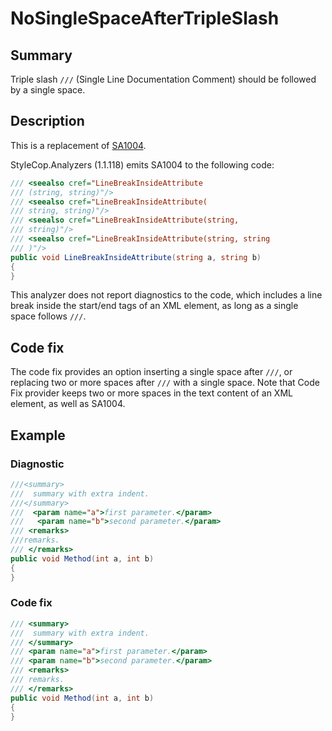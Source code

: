 # NoSingleSpaceAfterTripleSlash

## Summary

Triple slash `///` (Single Line Documentation Comment) should be followed
by a single space.

## Description

This is a replacement of [SA1004][sa1004].

StyleCop.Analyzers (1.1.118) emits SA1004 to the following code:

```csharp
/// <seealso cref="LineBreakInsideAttribute
/// (string, string)"/>
/// <seealso cref="LineBreakInsideAttribute(
/// string, string)"/>
/// <seealso cref="LineBreakInsideAttribute(string,
/// string)"/>
/// <seealso cref="LineBreakInsideAttribute(string, string
/// )"/>
public void LineBreakInsideAttribute(string a, string b)
{
}
```

This analyzer does not report diagnostics to the code, which includes
a line break inside the start/end tags of an XML element,
as long as a single space follows `///`.

## Code fix

The code fix provides an option inserting a single space after `///`,
or replacing two or more spaces after `///` with a single space.
Note that Code Fix provider keeps two or more spaces in the text content
of an XML element, as well as SA1004.

## Example

### Diagnostic

```csharp
///<summary>
///  summary with extra indent.
///</summary>
///  <param name="a">first parameter.</param>
///   <param name="b">second parameter.</param>
/// <remarks>
///remarks.
/// </remarks>
public void Method(int a, int b)
{
}
```

### Code fix

```csharp
/// <summary>
///  summary with extra indent.
/// </summary>
/// <param name="a">first parameter.</param>
/// <param name="b">second parameter.</param>
/// <remarks>
/// remarks.
/// </remarks>
public void Method(int a, int b)
{
}
```

[sa1004]:
  https://github.com/DotNetAnalyzers/StyleCopAnalyzers/blob/master/documentation/SA1004.md
